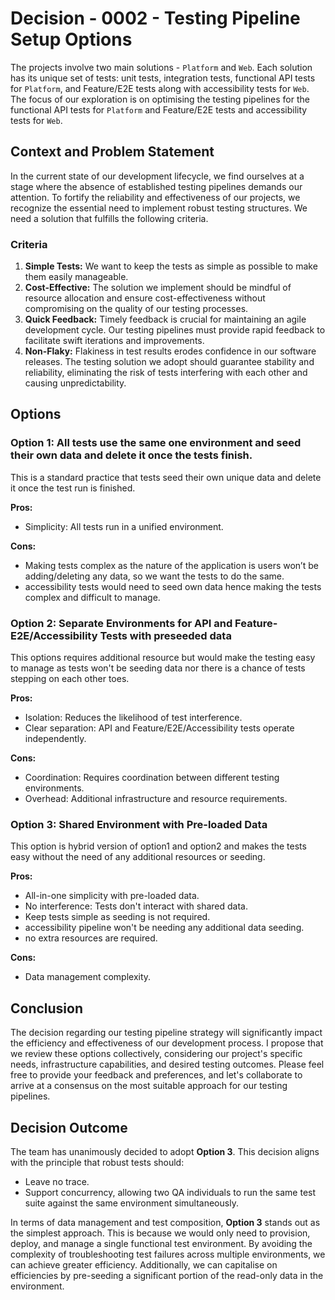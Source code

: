 ﻿# Decision - 0002 - Testing Pipeline Setup Options
The projects involve two main solutions - `Platform` and `Web`. Each solution has its unique set of tests: unit tests, integration tests, functional API tests for `Platform`, and Feature/E2E tests along with accessibility tests for `Web`. The focus of our exploration is on optimising the testing pipelines for the functional API tests for `Platform` and Feature/E2E tests and accessibility tests for `Web`.

## Context and Problem Statement
In the current state of our development lifecycle, we find ourselves at a stage where the absence of established testing pipelines demands our attention. To fortify the reliability and effectiveness of our projects, we recognize the essential need to implement robust testing structures. We need a solution that fulfills the following criteria.

### Criteria
1. **Simple Tests:** We want to keep the tests as simple as possible to make them easily manageable.
2. **Cost-Effective:** The solution we implement should be mindful of resource allocation and ensure cost-effectiveness without compromising on the quality of our testing processes.
3. **Quick Feedback:** Timely feedback is crucial for maintaining an agile development cycle. Our testing pipelines must provide rapid feedback to facilitate swift iterations and improvements.
4. **Non-Flaky:** Flakiness in test results erodes confidence in our software releases. The testing solution we adopt should guarantee stability and reliability, eliminating the risk of tests interfering with each other and causing unpredictability.

## Options
### Option 1: All tests use the same one environment and seed their own data and delete it once the tests finish.
This is a standard practice that tests seed their own unique data and delete it once the test run is finished. 

**Pros:**
- Simplicity: All tests run in a unified environment.
 
**Cons:**
- Making tests complex as the nature of the application is users won’t be adding/deleting any data, so we want the tests to do the same.
- accessibility tests would need to seed own data hence making the tests complex and difficult to manage.

### Option 2: Separate Environments for API and Feature-E2E/Accessibility Tests with preseeded data
This options requires additional resource but would make the testing easy to manage as tests won't be seeding data nor there is a chance of tests stepping on each other toes. 

**Pros:**
- Isolation: Reduces the likelihood of test interference.
- Clear separation: API and Feature/E2E/Accessibility tests operate independently.
  
**Cons:**
- Coordination: Requires coordination between different testing environments.
- Overhead: Additional infrastructure and resource requirements.

### Option 3: Shared Environment with Pre-loaded Data
This option is hybrid  version of option1 and option2 and makes the tests easy without the need of any additional resources or seeding. 

**Pros:**
- All-in-one simplicity with pre-loaded data.
- No interference: Tests don't interact with shared data.
- Keep tests simple as seeding is not required.
- accessibility pipeline won't be needing any additional data seeding.
- no extra resources are required.
  
**Cons:**
- Data management complexity.


## Conclusion
The decision regarding our testing pipeline strategy will significantly impact the efficiency and effectiveness of our development process. I propose that we review these options collectively, considering our project's specific needs, infrastructure capabilities, and desired testing outcomes. Please feel free to provide your feedback and preferences, and let's collaborate to arrive at a consensus on the most suitable approach for our testing pipelines.

## Decision Outcome

The team has unanimously decided to adopt **Option 3**. This decision aligns with the principle that robust tests should:

- Leave no trace.
- Support concurrency, allowing two QA individuals to run the same test suite against the same environment simultaneously.

In terms of data management and test composition, **Option 3** stands out as the simplest approach. This is because we would only need to provision, deploy, and manage a single functional test environment. By avoiding the complexity of troubleshooting test failures across multiple environments, we can achieve greater efficiency. Additionally, we can capitalise on efficiencies by pre-seeding a significant portion of the read-only data in the environment.

